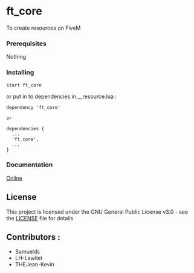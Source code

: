 # ft_core
To create resources on FiveM

### Prerequisites

Nothing

### Installing

```
start ft_core
```

or put in to dependencies in __resource.lua :

```
dependency 'ft_core'

or

dependencies {
  ...
  'ft_core',
  ...
}

```

### Documentation

[Online](https://fivemtools-core.readme.io/v1.0/)

## License

This project is licensed under the GNU General Public License v3.0 - see the [LICENSE](LICENSE) file for details

## Contributors :

- Samuelds
- LH-Lawliet
- THEJean-Kevin